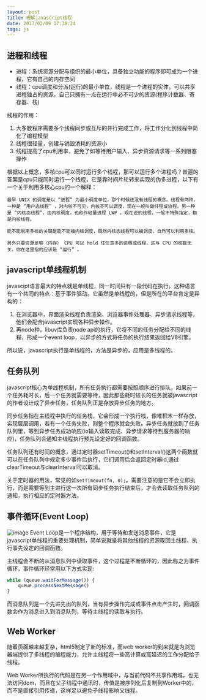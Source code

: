 ```yaml
---
layout: post
title: 理解javascript线程
date: 2017/02/09 17:30:24
tags: js
---
```


## 进程和线程
+ 进程：系统资源分配与组织的最小单位，具备独立功能的程序即可成为一个进程，它有自己的内存空间
+ 线程：cpu调度和分派(运行)的最小单位，线程是一个进程的实体，可以共享进程独占的资源，自己只拥有一点在运行中必不可少的资源(程序计数器、寄存器、栈)

线程的作用：

1. 大多数程序需要多个线程同步或互斥的并行完成工作，将工作分化到线程中简化了编程模型
1. 线程很轻量，创建与销毁消耗的资源小
1. 线程提高了cpu利用率，避免了如等待用户输入、异步资源请求等一系列阻塞操作

根据以上概念，多核cpu可以同时运行多个线程，那可以运行多个进程吗？普遍的答案是cpu只能同时运行一个线程，它是靠时间片轮转来实现的伪多进程，以下有一个关于利用多核心cpu的一个解释：

```
最早 UNIX 的调度是以 “进程” 为最小调度单位，那个时候还没有线程的概念。线程有两种，一种是 “用户态线程” ，对内核不可见，内核不可以调度，现在一般叫做纤程或协程。另一种是 “内核态线程”，由内核调度，也称作轻量进程 LWP 。现在说的线程，一般不特殊指定，都是内核线程。

能不能利用多核的关键是能不能被内核调度，既然内核态线程可以被调度，自然可以利用多核。

另外只要资源足够（内存） CPU 可以 hold 住任意多的进程或线程，这与 CPU 的核数无关。你在这里指的应该是 “运行” 。
```

## javascript单线程机制

javascipt语言最大的特点就是单线程，同一时间只有一段代码在执行，这种语言有一个共同的特点：基于事件驱动。它虽然是单线程的，但是所在的平台肯定是异构的：

1. 在浏览器中，界面渲染线程负责渲染、浏览器事件处理器、异步请求线程等，他们会配合javascript实现各种异步操作。
1. 再node种，libuv库负责node api的执行，它将不同的任务分配给不同的线程，形成一个event loop，以异步的方式将任务的执行结果返回给V8引擎。

所以说，javascript执行是单线程的，方法是异步的，应用是多线程的。

## 任务队列

javascript核心为单线程机制，所有任务执行都需要按照顺序进行排队，如果前一个任务耗时长，后一个任务就需要等待，因此那些耗时较长的任务就被javascript的作者设计成了异步任务，任务队列正是存放异步任务的地方。

同步任务指在主线程中执行的任务栈，它会形成一个执行栈，像堆积木一样存放，实现层层调用，若有一个任务失败，则整个程序就会失败。异步任务就放到了任务队列里，等到异步任务成功响应(io输入读取完成、异步请求等待到服务器的响应)，任务队列会通知主线程执行预先设定好的回调函数。

任务队列还有时间的概念，通过定时器setTimeout()和setInterval()这两个函数就可以在任务队列中规定多少事件后执行，它们调用后会返回定时器id,通过clearTimeout与clearInterval可以取消。

关于定时器的用法，常见的如`setTimeout(fn, 0);`，需要注意的是它不会立即执行，而是需要等到主进行这一次所有同步任务执行结束后，才会去读取任务队列的通知，执行相应的定时器方法。

## 事件循环(Event Loop)

![image](http://i4.buimg.com/567571/eadf3db4bf455904.png)
Event Loop是一个程序结构，用于等待和发送消息事件，它是javascript单线程的重要处理机制，简单说就是将其他线程的资源取回主线程，执行事先设定的回调函数。

主线程会不断的从消息队列中读取事件，这个过程是不断循环的，因此称之为事件循环，事件循环经常用以下方式实现:

```javascript
while (queue.waitForMessage()) {
    queue.processNextMessage()
}
```

而消息队列是一个先进先出的队列，当有异步操作完成或事件点击产生时，回调函数会作为消息进入到消息队列，等待主线程的读取与执行。

## Web Worker
随着页面越来越复杂，html5制定了新的标准，而web worker的到来就是为浏览器端提供了多线程的编程能力，允许主线程将一些高计算或高延迟的工作分配给子线程。

Web Worker所执行的代码是在另一个作用域中，与当前代码不共享作用域，也无法访问dom，而且在父子线程中通讯时，传值是被序列化后复制到Worker中的，而不是直接引用传递，这样足以避免子线程影响父线程。
